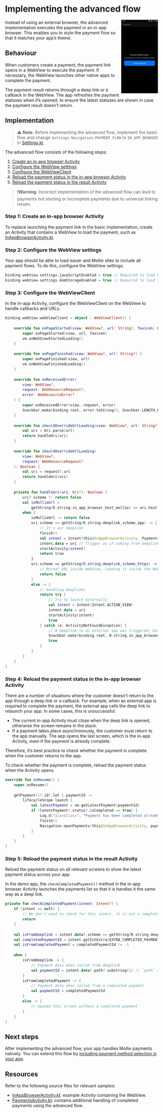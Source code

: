 # Implementing the advanced flow

<img align="right" src="images/FlowAdvanced.gif" alt="Advanced flow" width="24%" />

Instead of using an external browser, the advanced implementation executes the payment in an in-app browser. This enables you to style the payment flow so that it matches your app’s theme.

## Behaviour

When customers create a payment, the payment link opens in a WebView to execute the payment. If necessary, the WebView launches other native apps to complete the payment.

The payment result returns through a deep link or a callback in the WebView. The app refreshes the payment statuses when it’s opened, to ensure the latest statuses are shown in case the payment result doesn’t return.

## Implementation

>:warning: **Note**: Before implementing the advanced flow, implement the basic flow and change `Settings.Navigation.PAYMENT_FLOW` to `IN_APP_BROWSER` in [Settings.kt](app/src/main/java/com/mollie/checkout/Settings.kt).

The advanced flow consists of the following steps:

1.  [Create an in-app browser Activity](#create-an-in-app-browser-activity)
2.  [Configure the WebView settings](#configure-the-webview-settings)
3.  [Configure the WebViewClient](#configure-the-webviewclient)
4.  [Reload the payment status in the in-app browser Activity](#reload-the-payment-status-in-the-in-app-browser-activity)
5.  [Reload the payment status in the result Activity](#reload-the-payment-status-in-the-result-activity)

> ❗**Warning**: Incorrect implementation of the advanced flow can lead to payments not starting or incomplete payments due to universal linking issues.

### Step 1: Create an in-app browser Activity

To replace launching the payment link in the basic implementation, create an Activity that contains a WebView to load the payment, such as [InAppBrowserActivity.kt](app/src/main/java/com/mollie/checkout/feature/inappbrowser/InAppBrowserActivity.kt).

### Step 2: Configure the WebView settings

Your app should be able to load issuer and Mollie sites to include all payment flows. To do this, configure the WebView settings.

```kotlin
binding.webView.settings.javaScriptEnabled = true // Required to load Mollie and issuer sites.
binding.webView.settings.domStorageEnabled = true // Required to load some issuers that use HTML5 specifications to generate QR codes, such as Rabobank.
```

### Step 3: Configure the WebViewClient

In the in-app Activity, configure the WebViewClient on the WebView to handle callbacks and URLs.

```kotlin
binding.webView.webViewClient = object : WebViewClient() {

    override fun onPageStarted(view: WebView?, url: String?, favicon: Bitmap?) {
        super.onPageStarted(view, url, favicon)
        vm.onWebViewStartedLoading()
    }

    override fun onPageFinished(view: WebView?, url: String?) {
        super.onPageFinished(view, url)
        vm.onWebViewFinishedLoading()
    }

    override fun onReceivedError(
        view: WebView?,
        request: WebResourceRequest?,
        error: WebResourceError?
    ) {
        super.onReceivedError(view, request, error)
        Snackbar.make(binding.root, error.toString(), Snackbar.LENGTH_LONG).show()
    }

    override fun shouldOverrideUrlLoading(view: WebView?, url: String?): Boolean {
        val uri = Uri.parse(url)
        return handleUri(uri)
    }

    override fun shouldOverrideUrlLoading(
        view: WebView?,
        request: WebResourceRequest?
    ): Boolean {
        val uri = request?.url
        return handleUri(uri)
    }

    private fun handleUri(uri: Uri?): Boolean {
        uri?.scheme ?: return false
        val isMollieUrl =
            getString(R.string.in_app_browser_host_mollie) == uri.host?.replace("www.", "")
        when {
            isMollieUrl -> return false
            uri.scheme == getString(R.string.deeplink_scheme_app) -> {
                // It's our deeplink
                finish()
                val intent = Intent(this@InAppBrowserActivity, PaymentsActivity::class.java)
                intent.data = uri // Trigger as if coming from deeplink
                startActivity(intent)
                return true
            }
            uri.scheme == getString(R.string.deeplink_scheme_https) -> {
                // Normal URL inside WebView, loading it inside the WebView (triggers universal links directly if possible)
                return false
            }
            else -> {
                // Handling deeplinks
                return try {
                    // Try to launch externally
                    val intent = Intent(Intent.ACTION_VIEW)
                    intent.data = uri
                    startActivity(intent)
                    true
                } catch (e: ActivityNotFoundException) {
                    // A deeplink to an external app was triggered, but there is no app installed to handle this deeplink
                    Snackbar.make(binding.root, R.string.in_app_browser_failed_opening_link, Snackbar.LENGTH_LONG).show()
                    true
                }
            }
        }
    }
}
```

### Step 4: Reload the payment status in the in-app browser Activity

There are a number of situations where the customer doesn’t return to the app through a deep link or a callback. For example, when an external app is required to complete the payment, the external app calls the deep link to relaunch your app. In some cases, this is unsuccessful:

-   The current in-app Activity must close when the deep link is opened, otherwise the screen remains in the stack.
-   If a payment takes place asynchronously, the customer must return to the app manually. The app opens the last screen, which is the in-app Activity, even if the payment is already complete.

Therefore, it’s best practice to check whether the payment is complete when the customer returns to the app.

To check whether the payment is complete, reload the payment status when the Activity opens.

```kotlin
override fun onResume() {
    super.onResume()

    getPayment()?.id?.let { paymentId ->
        lifecycleScope.launch {
            val latestPayment = vm.getLatestPayment(paymentId)
            if (latestPayment?.status?.isCompleted == true) {
                Log.d("$javaClass", "Payment has been completed already, finishing")
                finish()
                Navigation.openPayments(this@InAppBrowserActivity, paymentId) // Refreshing the payments via `onNewIntent()`
            }
        }
    }
}
```

### Step 5: Reload the payment status in the result Activity

Reload the payment status on all relevant screens to show the latest payment status across your app.

In the demo app, the `checkCompletedPayment()` method in the in-app browser Activity launches the payments list so that it is handles it the same way as a deep link.

```kotlin
private fun checkCompletedPayment(intent: Intent?) {
    if (intent == null) {
        // We don't need to check for this intent, it is not a completed payment for sure
        return
    }

    val isFromDeeplink = intent.data?.scheme == getString(R.string.deeplink_scheme_app)
    val completedPaymentId = intent.getIntExtra(EXTRA_COMPLETED_PAYMENT_ID, -1)
    val isFromCompletedPayment = completedPaymentId != -1

    when {
        isFromDeeplink -> {
            // Payment data when called from deeplink
            val paymentId = intent.data?.path?.substring(1) // `path` starts with a `/`, removing that
        }
        isFromCompletedPayment -> {
            // Payment data when called from a completed payment
            val paymentId = completedPaymentId
        }
        else -> {
            // Opened this screen without a completed payment
        }
    }
}
```

## Next steps

After implementing the advanced flow, your app handles Mollie payments natively. You can extend this flow by [including payment method selection in your app](IMPLEMENT_PAYMENT_METHODS.md).

## Resources

Refer to the following source files for relevant samples:

- [InAppBrowserActivity.kt](app/src/main/java/com/mollie/checkout/feature/inappbrowser/InAppBrowserActivity.kt): example Activity containing the WebView.
- [PaymentsActivity.kt](app/src/main/java/com/mollie/checkout/feature/payments/PaymentsActivity.kt): contains additional handling of completed payments using the advanced flow.

